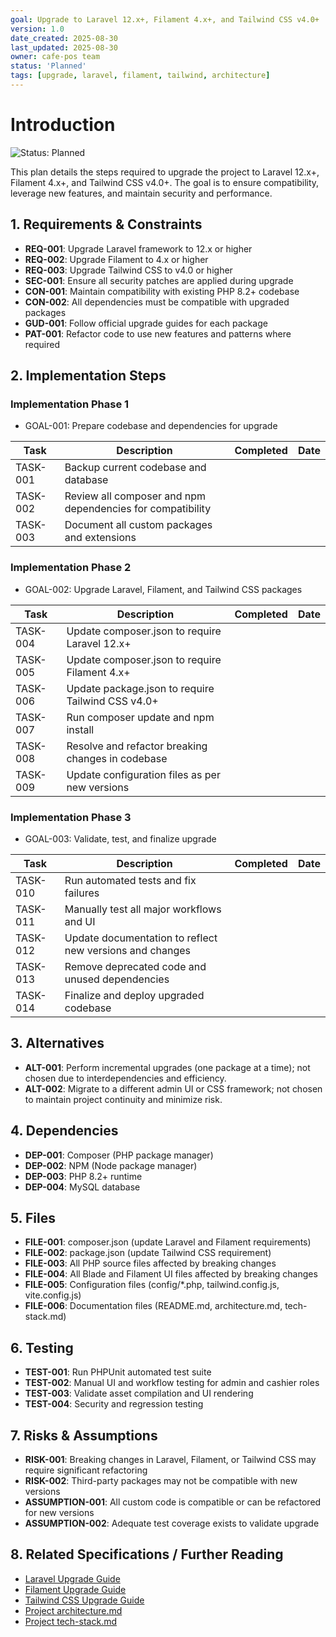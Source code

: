 ```yaml
---
goal: Upgrade to Laravel 12.x+, Filament 4.x+, and Tailwind CSS v4.0+
version: 1.0
date_created: 2025-08-30
last_updated: 2025-08-30
owner: cafe-pos team
status: 'Planned'
tags: [upgrade, laravel, filament, tailwind, architecture]
---
```


# Introduction

![Status: Planned](https://img.shields.io/badge/status-Planned-blue)

This plan details the steps required to upgrade the project to Laravel 12.x+, Filament 4.x+, and Tailwind CSS v4.0+. The goal is to ensure compatibility, leverage new features, and maintain security and performance.

## 1. Requirements & Constraints

- **REQ-001**: Upgrade Laravel framework to 12.x or higher
- **REQ-002**: Upgrade Filament to 4.x or higher
- **REQ-003**: Upgrade Tailwind CSS to v4.0 or higher
- **SEC-001**: Ensure all security patches are applied during upgrade
- **CON-001**: Maintain compatibility with existing PHP 8.2+ codebase
- **CON-002**: All dependencies must be compatible with upgraded packages
- **GUD-001**: Follow official upgrade guides for each package
- **PAT-001**: Refactor code to use new features and patterns where required

## 2. Implementation Steps

### Implementation Phase 1

- GOAL-001: Prepare codebase and dependencies for upgrade

| Task      | Description                                                                 | Completed | Date       |
|-----------|-----------------------------------------------------------------------------|-----------|------------|
| TASK-001  | Backup current codebase and database                                        |           |            |
| TASK-002  | Review all composer and npm dependencies for compatibility                  |           |            |
| TASK-003  | Document all custom packages and extensions                                 |           |            |

### Implementation Phase 2

- GOAL-002: Upgrade Laravel, Filament, and Tailwind CSS packages

| Task      | Description                                                                 | Completed | Date       |
|-----------|-----------------------------------------------------------------------------|-----------|------------|
| TASK-004  | Update composer.json to require Laravel 12.x+                               |           |            |
| TASK-005  | Update composer.json to require Filament 4.x+                               |           |            |
| TASK-006  | Update package.json to require Tailwind CSS v4.0+                           |           |            |
| TASK-007  | Run composer update and npm install                                         |           |            |
| TASK-008  | Resolve and refactor breaking changes in codebase                           |           |            |
| TASK-009  | Update configuration files as per new versions                              |           |            |

### Implementation Phase 3

- GOAL-003: Validate, test, and finalize upgrade

| Task      | Description                                                                 | Completed | Date       |
|-----------|-----------------------------------------------------------------------------|-----------|------------|
| TASK-010  | Run automated tests and fix failures                                        |           |            |
| TASK-011  | Manually test all major workflows and UI                                    |           |            |
| TASK-012  | Update documentation to reflect new versions and changes                    |           |            |
| TASK-013  | Remove deprecated code and unused dependencies                              |           |            |
| TASK-014  | Finalize and deploy upgraded codebase                                       |           |            |

## 3. Alternatives

- **ALT-001**: Perform incremental upgrades (one package at a time); not chosen due to interdependencies and efficiency.
- **ALT-002**: Migrate to a different admin UI or CSS framework; not chosen to maintain project continuity and minimize risk.

## 4. Dependencies

- **DEP-001**: Composer (PHP package manager)
- **DEP-002**: NPM (Node package manager)
- **DEP-003**: PHP 8.2+ runtime
- **DEP-004**: MySQL database

## 5. Files

- **FILE-001**: composer.json (update Laravel and Filament requirements)
- **FILE-002**: package.json (update Tailwind CSS requirement)
- **FILE-003**: All PHP source files affected by breaking changes
- **FILE-004**: All Blade and Filament UI files affected by breaking changes
- **FILE-005**: Configuration files (config/*.php, tailwind.config.js, vite.config.js)
- **FILE-006**: Documentation files (README.md, architecture.md, tech-stack.md)

## 6. Testing

- **TEST-001**: Run PHPUnit automated test suite
- **TEST-002**: Manual UI and workflow testing for admin and cashier roles
- **TEST-003**: Validate asset compilation and UI rendering
- **TEST-004**: Security and regression testing

## 7. Risks & Assumptions

- **RISK-001**: Breaking changes in Laravel, Filament, or Tailwind CSS may require significant refactoring
- **RISK-002**: Third-party packages may not be compatible with new versions
- **ASSUMPTION-001**: All custom code is compatible or can be refactored for new versions
- **ASSUMPTION-002**: Adequate test coverage exists to validate upgrade

## 8. Related Specifications / Further Reading

- [Laravel Upgrade Guide](https://laravel.com/docs/12.x/upgrade)
- [Filament Upgrade Guide](https://filamentphp.com/docs/4.x/upgrade)
- [Tailwind CSS Upgrade Guide](https://tailwindcss.com/docs/upgrade-guide)
- [Project architecture.md](../.github/copilot/architecture.md)
- [Project tech-stack.md](../.github/copilot/tech-stack.md)

